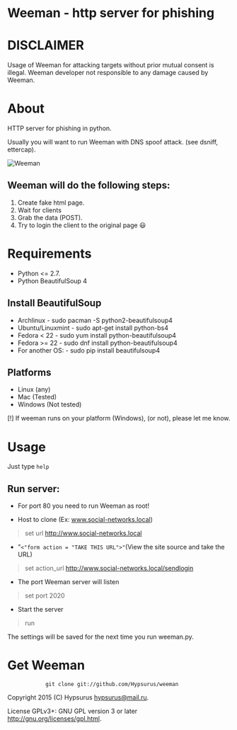 Weeman - http server for phishing
=================================

DISCLAIMER
==========

Usage of Weeman for attacking targets without prior mutual consent is illegal.
Weeman developer not responsible to any damage caused by Weeman.

About
=====

HTTP server for phishing in python.

Usually you will want to run Weeman with DNS spoof attack. (see dsniff, ettercap).


![Weeman](https://raw.githubusercontent.com/Hypsurus/weeman/master/core/weeman12.png)

Weeman will do the following steps:
------------------------------------

1. Create fake html page.
2. Wait for clients
3. Grab the data (POST).
4. Try to login the client to the original page :smiley:

Requirements
============

* Python <= 2.7.
* Python BeautifulSoup 4

Install BeautifulSoup
---------------------

* Archlinux        - sudo pacman -S python2-beautifulsoup4
* Ubuntu/Linuxmint - sudo apt-get install python-bs4
* Fedora < 22	   - sudo yum install python-beautifulsoup4
* Fedora >= 22	   - sudo dnf install python-beautifulsoup4
* For another OS:  - sudo pip install beautifulsoup4

Platforms
-----------

* Linux (any)
* Mac (Tested)
* Windows (Not tested)

[!] If weeman runs on your platform (Windows), (or not), please let me know.

Usage
======

Just type `help`

Run server:
-----------

* For port 80 you need to run Weeman as root!

* Host to clone (Ex: www.social-networks.local)
> set url http://www.social-networks.local

* "<code><"form action = "TAKE THIS URL">"</code>(View the site source and take the URL)
> set action_url http://www.social-networks.local/sendlogin 

* The port Weeman server will listen
> set port 2020

* Start the server
> run

The settings will be saved for the next time you run weeman.py.

Get Weeman
=============
                git clone git://github.com/Hypsurus/weeman
  
Copyright 2015 (C) Hypsurus <hypsurus@mail.ru>.

License GPLv3+: GNU GPL version 3 or later <http://gnu.org/licenses/gpl.html>.
